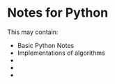 # Notes for Python

This may contain:
<ul>
<li>Basic Python Notes</li>
<li>Implementations of algorithms</li>
<li></li>
<li></li>
<li></li>
</ul>